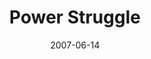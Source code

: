 ---
date: 2007-06-14
title: Power Struggle
source: IU News Room
sourceUrl: https://newsinfo.iu.edu/news/page/normal/5830.html
pdfLink: 20070614-indiana-science-volume-pc.pdf
---